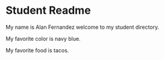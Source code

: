 # Student Readme
My name is Alan Fernandez welcome to my student directory.

My favorite color is navy blue.

My favorite food is tacos.